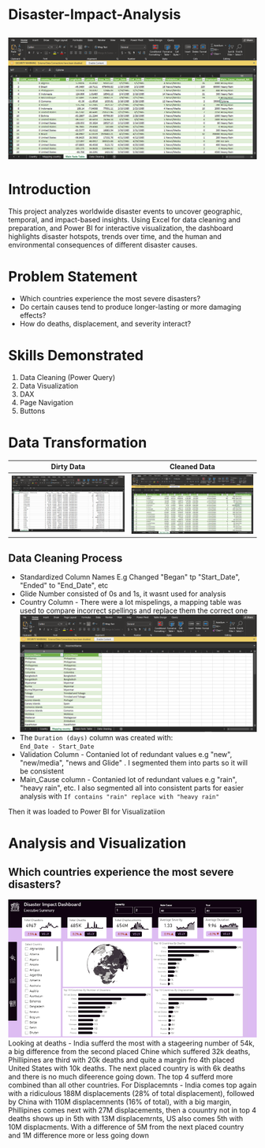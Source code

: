 # Disaster-Impact-Analysis

![](clean_data_Page.PNG)
---
# Introduction
This project analyzes worldwide disaster events to uncover geographic, temporal, and impact-based insights. Using Excel for data cleaning and preparation, and Power BI for interactive visualization, the dashboard highlights disaster hotspots, trends over time, and the human and environmental consequences of different disaster causes.

# Problem Statement
- Which countries experience the most severe disasters?
- Do certain causes tend to produce longer-lasting or more damaging effects?
- How do deaths, displacement, and severity interact?

# Skills Demonstrated
1. Data Cleaning (Power Query)
2. Data Visualization
3. DAX
4. Page Navigation
5. Buttons

# Data Transformation
| Dirty Data | Cleaned Data |
|:----------:|:------------:|
| ![](Dirty_data.PNG) | ![](clean_data_Page.PNG) |

## Data Cleaning Process
- Standardized Column Names E.g Changed "Began" tp "Start_Date", "Ended" to "End_Date", etc
- Glide Number consisted of 0s and 1s, it wasnt used for analysis
- Country Column - There were a lot mispelings, a mapping table was used to compare incorrect spellings and replace them the correct one
  ![](image.png)
- The `Duration (days)` column was created with:  
`End_Date - Start_Date`
- Validation Column - Contanied lot of redundant values e.g "new", "new/media", "news and Glide" . I segmented them into parts so it will be consistent
- Main_Cause column - Contanied lot of redundant values e.g "rain", "heavy rain", etc. I also segmented all into consistent parts for easier analysis with
  `If contains "rain" replace with "heavy rain"`
  
Then it was loaded to Power BI for Visualizatiion

# Analysis and Visualization

## Which countries experience the most severe disasters?
![](Reginal_Analysis_Page.PNG)
Looking at deaths - India sufferd the most with a stageering number of 54k, a big difference from the second placed Chine which suffered 32k deaths, Phillipines are third with 20k deaths and quite a margin fro 4th placed United States with 10k deaths. The next placed country is with 6k deaths and there is no much difeerence going down. The top 4 sufferd more combined than all other countries.
For Displacemnts - India comes top again with a ridiculous 188M displacements (28% of total displacement), followed by China with 110M displacemnents (16% of total), with a big margin, Phillipines comes next with 27M displacements, then a couuntry not in top 4 deaths shows up in 5th with 13M displacemrnts, US also comes 5th with 10M displacments. With a difference of 5M from the next placed country and 1M difference more or less going down


